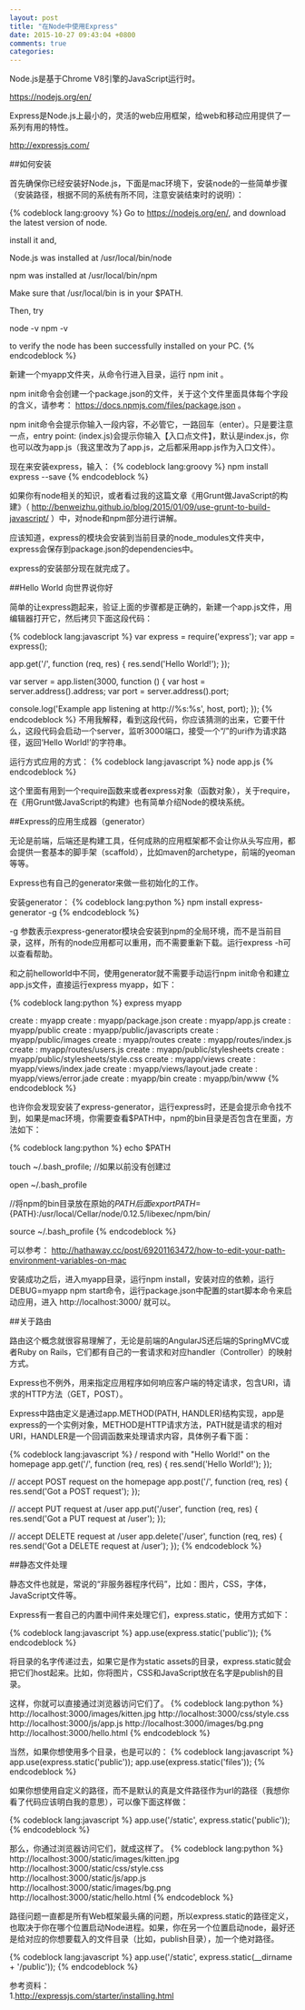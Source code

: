 ```yaml
---
layout: post
title: "在Node中使用Express"
date: 2015-10-27 09:43:04 +0800
comments: true
categories: 
---
```

Node.js是基于Chrome V8引擎的JavaScript运行时。

https://nodejs.org/en/

Express是Node.js上最小的，灵活的web应用框架，给web和移动应用提供了一系列有用的特性。

http://expressjs.com/

##如何安装

首先确保你已经安装好Node.js，下面是mac环境下，安装node的一些简单步骤（安装路径，根据不同的系统有所不同，注意安装结束时的说明）：

{% codeblock lang:groovy %}
Go to https://nodejs.org/en/, and download the latest version of node.

install it and,

Node.js was installed at
   /usr/local/bin/node

npm was installed at
   /usr/local/bin/npm

Make sure that /usr/local/bin is in your $PATH.

Then, try

node -v
npm -v

to verify the node has been successfully installed on your PC.
{% endcodeblock %}

新建一个myapp文件夹，从命令行进入目录，运行 npm init 。

npm init命令会创建一个package.json的文件，关于这个文件里面具体每个字段的含义，请参考： https://docs.npmjs.com/files/package.json 。

npm init命令会提示你输入一段内容，不必管它，一路回车（enter）。只是要注意一点，entry point: (index.js)会提示你输入【入口点文件】，默认是index.js，你也可以改为app.js（我这里改为了app.js，之后都采用app.js作为入口文件）。

现在来安装express，输入：
{% codeblock lang:groovy %}
npm install express --save
{% endcodeblock %}

如果你有node相关的知识，或者看过我的这篇文章《用Grunt做JavaScript的构建》（ http://benweizhu.github.io/blog/2015/01/09/use-grunt-to-build-javascript/ ）中，对node和npm部分进行讲解。

应该知道，express的模块会安装到当前目录的node_modules文件夹中， express会保存到package.json的dependencies中。

express的安装部分现在就完成了。

##Hello World 向世界说你好

简单的让express跑起来，验证上面的步骤都是正确的，新建一个app.js文件，用编辑器打开它，然后拷贝下面这段代码：

{% codeblock lang:javascript %}
var express = require('express');
var app = express();

app.get('/', function (req, res) {
  res.send('Hello World!');
});

var server = app.listen(3000, function () {
  var host = server.address().address;
  var port = server.address().port;

  console.log('Example app listening at http://%s:%s', host, port);
});
{% endcodeblock %}
不用我解释，看到这段代码，你应该猜测的出来，它要干什么，这段代码会启动一个server，监听3000端口，接受一个“/”的uri作为请求路径，返回‘Hello World!’的字符串。

运行方式应用的方式：
{% codeblock lang:javascript %}
node app.js
{% endcodeblock %}

这个里面有用到一个require函数来或者express对象（函数对象），关于require，在《用Grunt做JavaScript的构建》也有简单介绍Node的模块系统。

##Express的应用生成器（generator）

无论是前端，后端还是构建工具，任何成熟的应用框架都不会让你从头写应用，都会提供一套基本的脚手架（scaffold），比如maven的archetype，前端的yeoman等等。

Express也有自己的generator来做一些初始化的工作。

安装generator：
{% codeblock lang:python %}
npm install express-generator -g
{% endcodeblock %}

-g 参数表示express-generator模块会安装到npm的全局环境，而不是当前目录，这样，所有的node应用都可以重用，而不需要重新下载。运行express -h可以查看帮助。

和之前helloworld中不同，使用generator就不需要手动运行npm init命令和建立app.js文件，直接运行express myapp，如下：

{% codeblock lang:python %}
express myapp

   create : myapp
   create : myapp/package.json
   create : myapp/app.js
   create : myapp/public
   create : myapp/public/javascripts
   create : myapp/public/images
   create : myapp/routes
   create : myapp/routes/index.js
   create : myapp/routes/users.js
   create : myapp/public/stylesheets
   create : myapp/public/stylesheets/style.css
   create : myapp/views
   create : myapp/views/index.jade
   create : myapp/views/layout.jade
   create : myapp/views/error.jade
   create : myapp/bin
   create : myapp/bin/www
{% endcodeblock %}

也许你会发现安装了express-generator，运行express时，还是会提示命令找不到，如果是mac环境，你需要查看$PATH中，npm的bin目录是否包含在里面，方法如下：

{% codeblock lang:python %}
echo $PATH

touch ~/.bash_profile; //如果以前没有创建过

open ~/.bash_profile

//将npm的bin目录放在原始的${PATH}后面
export PATH=${PATH}:/usr/local/Cellar/node/0.12.5/libexec/npm/bin/

source ~/.bash_profile
{% endcodeblock %}

可以参考： http://hathaway.cc/post/69201163472/how-to-edit-your-path-environment-variables-on-mac

安装成功之后，进入myapp目录，运行npm install，安装对应的依赖，运行DEBUG=myapp npm start命令，运行package.json中配置的start脚本命令来启动应用，进入 http://localhost:3000/ 就可以。

##关于路由

路由这个概念就很容易理解了，无论是前端的AngularJS还后端的SpringMVC或者Ruby on Rails，它们都有自己的一套请求和对应handler（Controller）的映射方式。

Express也不例外，用来指定应用程序如何响应客户端的特定请求，包含URI，请求的HTTP方法（GET，POST）。

Express中路由定义是通过app.METHOD(PATH, HANDLER)结构实现，app是express的一个实例对象，METHOD是HTTP请求方法，PATH就是请求的相对URI，HANDLER是一个回调函数来处理请求内容，具体例子看下面：

{% codeblock lang:javascript %}
/ respond with "Hello World!" on the homepage
app.get('/', function (req, res) {
  res.send('Hello World!');
});

// accept POST request on the homepage
app.post('/', function (req, res) {
  res.send('Got a POST request');
});

// accept PUT request at /user
app.put('/user', function (req, res) {
  res.send('Got a PUT request at /user');
});

// accept DELETE request at /user
app.delete('/user', function (req, res) {
  res.send('Got a DELETE request at /user');
});
{% endcodeblock %}

##静态文件处理

静态文件也就是，常说的“非服务器程序代码”，比如：图片，CSS，字体，JavaScript文件等。

Express有一套自己的内置中间件来处理它们，express.static，使用方式如下：

{% codeblock lang:javascript %}
app.use(express.static('public'));
{% endcodeblock %}

将目录的名字传递过去，如果它是作为static assets的目录，express.static就会把它们host起来。比如，你将图片，CSS和JavaScript放在名字是publish的目录。

这样，你就可以直接通过浏览器访问它们了。
{% codeblock lang:python %}
http://localhost:3000/images/kitten.jpg
http://localhost:3000/css/style.css
http://localhost:3000/js/app.js
http://localhost:3000/images/bg.png
http://localhost:3000/hello.html
{% endcodeblock %}

当然，如果你想使用多个目录，也是可以的：
{% codeblock lang:javascript %}
app.use(express.static('public'));
app.use(express.static('files'));
{% endcodeblock %}

如果你想使用自定义的路径，而不是默认的真是文件路径作为url的路径（我想你看了代码应该明白我的意思），可以像下面这样做：

{% codeblock lang:javascript %}
app.use('/static', express.static('public'));
{% endcodeblock %}

那么，你通过浏览器访问它们，就成这样了。
{% codeblock lang:python %}
http://localhost:3000/static/images/kitten.jpg
http://localhost:3000/static/css/style.css
http://localhost:3000/static/js/app.js
http://localhost:3000/static/images/bg.png
http://localhost:3000/static/hello.html
{% endcodeblock %}

路径问题一直都是所有Web框架最头痛的问题，所以express.static的路径定义，也取决于你在哪个位置启动Node进程。如果，你在另一个位置启动node，最好还是给对应的你想要载入的文件目录（比如，publish目录），加一个绝对路径。

{% codeblock lang:javascript %}
app.use('/static', express.static(__dirname + '/public'));
{% endcodeblock %}

参考资料：    
1.http://expressjs.com/starter/installing.html







